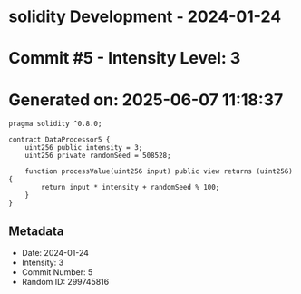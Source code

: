 ﻿# solidity Development - 2024-01-24
# Commit #5 - Intensity Level: 3
# Generated on: 2025-06-07 11:18:37
```solidity
pragma solidity ^0.8.0;

contract DataProcessor5 {
    uint256 public intensity = 3;
    uint256 private randomSeed = 508528;

    function processValue(uint256 input) public view returns (uint256) {
        return input * intensity + randomSeed % 100;
    }
}
```
## Metadata
- Date: 2024-01-24
- Intensity: 3
- Commit Number: 5
- Random ID: 299745816
